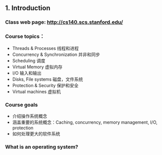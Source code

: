 ## 1. Introduction

### Class web page: http://cs140.scs.stanford.edu/

### Course topics：
* Threads & Processes 线程和进程
* Concurrency & Synchronization 并非和同步
* Scheduling 调度
* Virtual Memory 虚拟内存
* I/O  输入和输出
* Disks, File systems  磁盘，文件系统
* Protection & Security 保护和安全
* Virtual machines 虚拟机

### Course goals
* 介绍操作系统概念
* 涵盖重要的系统概念：Caching, concurrency, memory management, I/O, protection
* 如何处理更大的软件系统

### What is an operating system?
